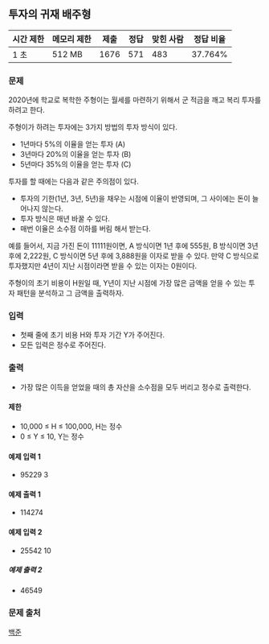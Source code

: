 ## 투자의 귀재 배주형
 
|시간 제한|	메모리 제한|	제출|	정답|	맞힌 사람|	정답 비율|
|---|---|---|---|---|---|
|1 초|	512 MB|	1676|	571|	483|	37.764%|

### 문제
2020년에 학교로 복학한 주형이는 월세를 마련하기 위해서 군 적금을 깨고 복리 투자를 하려고 한다.

주형이가 하려는 투자에는 3가지 방법의 투자 방식이 있다. 

- 1년마다 5%의 이율을 얻는 투자 (A)
- 3년마다 20%의 이율을 얻는 투자 (B)
- 5년마다 35%의 이율을 얻는 투자 (C)

투자를 할 때에는 다음과 같은 주의점이 있다.

- 투자의 기한(1년, 3년, 5년)을 채우는 시점에 이율이 반영되며, 그 사이에는 돈이 늘어나지 않는다.
- 투자 방식은 매년 바꿀 수 있다.
- 매번 이율은 소수점 이하를 버림 해서 받는다.

예를 들어서, 지금 가진 돈이 11111원이면, A 방식이면 1년 후에 555원, B 방식이면 3년 후에 2,222원, C 방식이면 5년 후에 3,888원을 이자로 받을 수 있다. 만약 C 방식으로 투자했지만 4년이 지난 시점이라면 받을 수 있는 이자는 0원이다.

주형이의 초기 비용이 H원일 때, Y년이 지난 시점에 가장 많은 금액을 얻을 수 있는 투자 패턴을 분석하고 그 금액을 출력하자.

### 입력
- 첫째 줄에 초기 비용 H와 투자 기간 Y가 주어진다.
- 모든 입력은 정수로 주어진다.

### 출력
- 가장 많은 이득을 얻었을 때의 총 자산을 소수점을 모두 버리고 정수로 출력한다.

#### 제한
- 10,000 ≤ H ≤ 100,000, H는 정수
- 0 ≤ Y ≤ 10, Y는 정수

#### 예제 입력 1 
- 95229 3
#### 예제 출력 1 
- 114274
#### 예제 입력 2 
- 25542 10
##### 예제 출력 2 
- 46549

### 문제 출처
[백준](https://www.acmicpc.net/problem/19947)